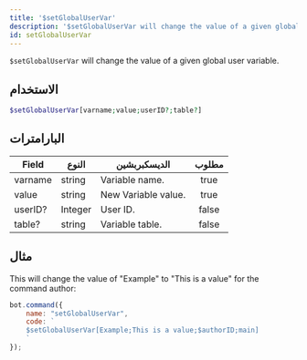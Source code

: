 ```yaml
---
title: '$setGlobalUserVar'
description: '$setGlobalUserVar will change the value of a given global user variable.'
id: setGlobalUserVar
---
```


`$setGlobalUserVar` will change the value of a given global user variable.

## الاستخدام

```php
$setGlobalUserVar[varname;value;userID?;table?]
```

## البارامترات

| Field   | النوع   | الديسكبربشين        | مطلوب |
| ------- | ------- | ------------------- |:-----:|
| varname | string  | Variable name.      | true  |
| value   | string  | New Variable value. | true  |
| userID? | Integer | User ID.            | false |
| table?  | string  | Variable table.     | false |

## مثال

This will change the value of "Example" to "This is a value" for the command author:

```javascript
bot.command({
    name: "setGlobalUserVar",
    code: `
    $setGlobalUserVar[Example;This is a value;$authorID;main]
    `
});
```
